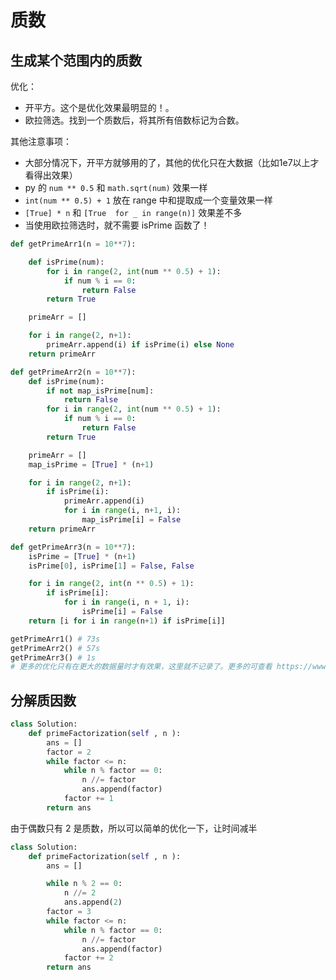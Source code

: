 # 质数

## 生成某个范围内的质数

优化：

- 开平方。这个是优化效果最明显的！。
- 欧拉筛选。找到一个质数后，将其所有倍数标记为合数。

其他注意事项：

- 大部分情况下，开平方就够用的了，其他的优化只在大数据（比如1e7以上才看得出效果）
- py 的 `num ** 0.5` 和 `math.sqrt(num)` 效果一样
- `int(num ** 0.5) + 1` 放在 range 中和提取成一个变量效果一样
- `[True] * n` 和 `[True  for _ in range(n)]` 效果差不多
- 当使用欧拉筛选时，就不需要 isPrime 函数了！

```py
def getPrimeArr1(n = 10**7):

    def isPrime(num):
        for i in range(2, int(num ** 0.5) + 1):
            if num % i == 0:
                return False
        return True

    primeArr = []

    for i in range(2, n+1):
        primeArr.append(i) if isPrime(i) else None
    return primeArr

def getPrimeArr2(n = 10**7):
    def isPrime(num):
        if not map_isPrime[num]:
            return False
        for i in range(2, int(num ** 0.5) + 1):
            if num % i == 0:
                return False
        return True

    primeArr = []
    map_isPrime = [True] * (n+1)

    for i in range(2, n+1):
        if isPrime(i):
            primeArr.append(i)
            for i in range(i, n+1, i):
                map_isPrime[i] = False
    return primeArr

def getPrimeArr3(n = 10**7):
    isPrime = [True] * (n+1)
    isPrime[0], isPrime[1] = False, False

    for i in range(2, int(n ** 0.5) + 1):
        if isPrime[i]:
            for i in range(i, n + 1, i):
                isPrime[i] = False
    return [i for i in range(n+1) if isPrime[i]]

getPrimeArr1() # 73s
getPrimeArr2() # 57s
getPrimeArr3() # 1s
# 更多的优化只有在更大的数据量时才有效果，这里就不记录了。更多的可查看 https://www.zhihu.com/question/24942373
```

## 分解质因数

```py
class Solution:
    def primeFactorization(self , n ):
        ans = []
        factor = 2
        while factor <= n:
            while n % factor == 0:
                n //= factor
                ans.append(factor)
            factor += 1
        return ans
```

由于偶数只有 2 是质数，所以可以简单的优化一下，让时间减半

```py
class Solution:
    def primeFactorization(self , n ):
        ans = []

        while n % 2 == 0:
            n //= 2
            ans.append(2)
        factor = 3
        while factor <= n:
            while n % factor == 0:
                n //= factor
                ans.append(factor)
            factor += 2
        return ans
```
